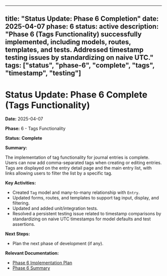 ***

title: "Status Update: Phase 6 Completion"
date: 2025-04-07
phase: 6
status: active
description: "Phase 6 (Tags Functionality) successfully implemented, including models, routes, templates, and tests. Addressed timestamp testing issues by standardizing on naive UTC."
tags: \["status", "phase-6", "complete", "tags", "timestamp", "testing"]
------------------------------------------------------------------------

# Status Update: Phase 6 Complete (Tags Functionality)

**Date:** 2025-04-07

**Phase:** 6 - Tags Functionality

**Status:** **Complete**

**Summary:**

The implementation of tag functionality for journal entries is complete. Users can now add comma-separated tags when creating or editing entries. Tags are displayed on the entry detail page and the main entry list, with links allowing users to filter the list by a specific tag.

**Key Activities:**

- Created `Tag` model and many-to-many relationship with `Entry`.
- Updated forms, routes, and templates to support tag input, display, and filtering.
- Updated and added unit/integration tests.
- Resolved a persistent testing issue related to timestamp comparisons by standardizing on naive UTC timestamps for model defaults and test assertions.

**Next Steps:**

- Plan the next phase of development (if any).

**Relevant Documentation:**

- [Phase 6 Implementation Plan](@docs/implementation/06-phase-six-tags.md)
- [Phase 6 Summary](@docs/implementation/06-phase-six-summary.md)
